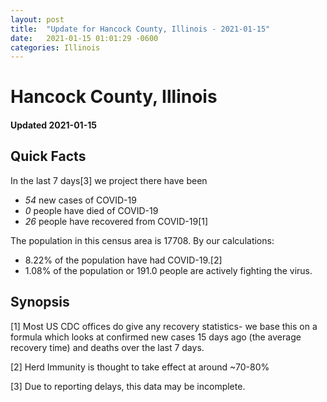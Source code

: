 ```yaml
---
layout: post
title:  "Update for Hancock County, Illinois - 2021-01-15"
date:   2021-01-15 01:01:29 -0600
categories: Illinois
---
```


# Hancock County, Illinois
#### Updated 2021-01-15

## Quick Facts

In the last 7 days[3] we project there have been
- *54* new cases of COVID-19
- *0* people have died of COVID-19
- *26* people have recovered from COVID-19[1]

The population in this census area is 17708. By our calculations:
- 8.22% of the population have had COVID-19.[2]
- 1.08% of the population or 191.0 people are actively fighting the virus.

## Synopsis




[1] Most US CDC offices do give any recovery statistics- we base this on a formula which looks at confirmed new cases
15 days ago (the average recovery time) and deaths over the last 7 days.

[2] Herd Immunity is thought to take effect at around ~70-80%

[3] Due to reporting delays, this data may be incomplete.
 
    